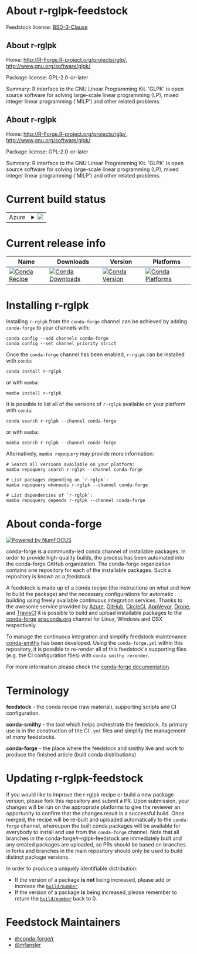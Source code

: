 About r-rglpk-feedstock
=======================

Feedstock license: [BSD-3-Clause](https://github.com/conda-forge/r-rglpk-feedstock/blob/main/LICENSE.txt)


About r-rglpk
-------------

Home: http://R-Forge.R-project.org/projects/rglp/, http://www.gnu.org/software/glpk/

Package license: GPL-2.0-or-later

Summary: R interface to the GNU Linear Programming Kit. 'GLPK' is open source software for solving large-scale linear programming (LP), mixed integer linear programming ('MILP') and other related problems.

About r-rglpk
-------------

Home: http://R-Forge.R-project.org/projects/rglp/, http://www.gnu.org/software/glpk/

Package license: GPL-2.0-or-later

Summary: R interface to the GNU Linear Programming Kit. 'GLPK' is open source software for solving large-scale linear programming (LP), mixed integer linear programming ('MILP') and other related problems.

Current build status
====================


<table>
    
  <tr>
    <td>Azure</td>
    <td>
      <details>
        <summary>
          <a href="https://dev.azure.com/conda-forge/feedstock-builds/_build/latest?definitionId=14828&branchName=main">
            <img src="https://dev.azure.com/conda-forge/feedstock-builds/_apis/build/status/r-rglpk-feedstock?branchName=main">
          </a>
        </summary>
        <table>
          <thead><tr><th>Variant</th><th>Status</th></tr></thead>
          <tbody><tr>
              <td>linux_64_r_base4.2</td>
              <td>
                <a href="https://dev.azure.com/conda-forge/feedstock-builds/_build/latest?definitionId=14828&branchName=main">
                  <img src="https://dev.azure.com/conda-forge/feedstock-builds/_apis/build/status/r-rglpk-feedstock?branchName=main&jobName=linux&configuration=linux%20linux_64_r_base4.2" alt="variant">
                </a>
              </td>
            </tr><tr>
              <td>linux_64_r_base4.3</td>
              <td>
                <a href="https://dev.azure.com/conda-forge/feedstock-builds/_build/latest?definitionId=14828&branchName=main">
                  <img src="https://dev.azure.com/conda-forge/feedstock-builds/_apis/build/status/r-rglpk-feedstock?branchName=main&jobName=linux&configuration=linux%20linux_64_r_base4.3" alt="variant">
                </a>
              </td>
            </tr><tr>
              <td>osx_64_r_base4.2</td>
              <td>
                <a href="https://dev.azure.com/conda-forge/feedstock-builds/_build/latest?definitionId=14828&branchName=main">
                  <img src="https://dev.azure.com/conda-forge/feedstock-builds/_apis/build/status/r-rglpk-feedstock?branchName=main&jobName=osx&configuration=osx%20osx_64_r_base4.2" alt="variant">
                </a>
              </td>
            </tr><tr>
              <td>osx_64_r_base4.3</td>
              <td>
                <a href="https://dev.azure.com/conda-forge/feedstock-builds/_build/latest?definitionId=14828&branchName=main">
                  <img src="https://dev.azure.com/conda-forge/feedstock-builds/_apis/build/status/r-rglpk-feedstock?branchName=main&jobName=osx&configuration=osx%20osx_64_r_base4.3" alt="variant">
                </a>
              </td>
            </tr><tr>
              <td>win_64</td>
              <td>
                <a href="https://dev.azure.com/conda-forge/feedstock-builds/_build/latest?definitionId=14828&branchName=main">
                  <img src="https://dev.azure.com/conda-forge/feedstock-builds/_apis/build/status/r-rglpk-feedstock?branchName=main&jobName=win&configuration=win%20win_64_" alt="variant">
                </a>
              </td>
            </tr>
          </tbody>
        </table>
      </details>
    </td>
  </tr>
</table>

Current release info
====================

| Name | Downloads | Version | Platforms |
| --- | --- | --- | --- |
| [![Conda Recipe](https://img.shields.io/badge/recipe-r--rglpk-green.svg)](https://anaconda.org/conda-forge/r-rglpk) | [![Conda Downloads](https://img.shields.io/conda/dn/conda-forge/r-rglpk.svg)](https://anaconda.org/conda-forge/r-rglpk) | [![Conda Version](https://img.shields.io/conda/vn/conda-forge/r-rglpk.svg)](https://anaconda.org/conda-forge/r-rglpk) | [![Conda Platforms](https://img.shields.io/conda/pn/conda-forge/r-rglpk.svg)](https://anaconda.org/conda-forge/r-rglpk) |

Installing r-rglpk
==================

Installing `r-rglpk` from the `conda-forge` channel can be achieved by adding `conda-forge` to your channels with:

```
conda config --add channels conda-forge
conda config --set channel_priority strict
```

Once the `conda-forge` channel has been enabled, `r-rglpk` can be installed with `conda`:

```
conda install r-rglpk
```

or with `mamba`:

```
mamba install r-rglpk
```

It is possible to list all of the versions of `r-rglpk` available on your platform with `conda`:

```
conda search r-rglpk --channel conda-forge
```

or with `mamba`:

```
mamba search r-rglpk --channel conda-forge
```

Alternatively, `mamba repoquery` may provide more information:

```
# Search all versions available on your platform:
mamba repoquery search r-rglpk --channel conda-forge

# List packages depending on `r-rglpk`:
mamba repoquery whoneeds r-rglpk --channel conda-forge

# List dependencies of `r-rglpk`:
mamba repoquery depends r-rglpk --channel conda-forge
```


About conda-forge
=================

[![Powered by
NumFOCUS](https://img.shields.io/badge/powered%20by-NumFOCUS-orange.svg?style=flat&colorA=E1523D&colorB=007D8A)](https://numfocus.org)

conda-forge is a community-led conda channel of installable packages.
In order to provide high-quality builds, the process has been automated into the
conda-forge GitHub organization. The conda-forge organization contains one repository
for each of the installable packages. Such a repository is known as a *feedstock*.

A feedstock is made up of a conda recipe (the instructions on what and how to build
the package) and the necessary configurations for automatic building using freely
available continuous integration services. Thanks to the awesome service provided by
[Azure](https://azure.microsoft.com/en-us/services/devops/), [GitHub](https://github.com/),
[CircleCI](https://circleci.com/), [AppVeyor](https://www.appveyor.com/),
[Drone](https://cloud.drone.io/welcome), and [TravisCI](https://travis-ci.com/)
it is possible to build and upload installable packages to the
[conda-forge](https://anaconda.org/conda-forge) [anaconda.org](https://anaconda.org/)
channel for Linux, Windows and OSX respectively.

To manage the continuous integration and simplify feedstock maintenance
[conda-smithy](https://github.com/conda-forge/conda-smithy) has been developed.
Using the ``conda-forge.yml`` within this repository, it is possible to re-render all of
this feedstock's supporting files (e.g. the CI configuration files) with ``conda smithy rerender``.

For more information please check the [conda-forge documentation](https://conda-forge.org/docs/).

Terminology
===========

**feedstock** - the conda recipe (raw material), supporting scripts and CI configuration.

**conda-smithy** - the tool which helps orchestrate the feedstock.
                   Its primary use is in the construction of the CI ``.yml`` files
                   and simplify the management of *many* feedstocks.

**conda-forge** - the place where the feedstock and smithy live and work to
                  produce the finished article (built conda distributions)


Updating r-rglpk-feedstock
==========================

If you would like to improve the r-rglpk recipe or build a new
package version, please fork this repository and submit a PR. Upon submission,
your changes will be run on the appropriate platforms to give the reviewer an
opportunity to confirm that the changes result in a successful build. Once
merged, the recipe will be re-built and uploaded automatically to the
`conda-forge` channel, whereupon the built conda packages will be available for
everybody to install and use from the `conda-forge` channel.
Note that all branches in the conda-forge/r-rglpk-feedstock are
immediately built and any created packages are uploaded, so PRs should be based
on branches in forks and branches in the main repository should only be used to
build distinct package versions.

In order to produce a uniquely identifiable distribution:
 * If the version of a package **is not** being increased, please add or increase
   the [``build/number``](https://docs.conda.io/projects/conda-build/en/latest/resources/define-metadata.html#build-number-and-string).
 * If the version of a package **is** being increased, please remember to return
   the [``build/number``](https://docs.conda.io/projects/conda-build/en/latest/resources/define-metadata.html#build-number-and-string)
   back to 0.

Feedstock Maintainers
=====================

* [@conda-forge/r](https://github.com/conda-forge/r/)
* [@mfansler](https://github.com/mfansler/)

